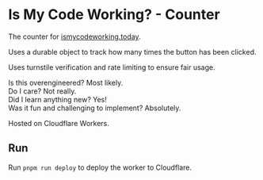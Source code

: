 # Is My Code Working? - Counter

The counter for [ismycodeworking.today](https://ismycodeworking.today).

Uses a durable object to track how many times the button has been clicked.

Uses turnstile verification and rate limiting to ensure fair usage.

Is this overengineered? Most likely.  
Do I care? Not really.  
Did I learn anything new? Yes!  
Was it fun and challenging to implement? Absolutely.

Hosted on Cloudflare Workers.

## Run

Run `pnpm run deploy` to deploy the worker to Cloudflare.
